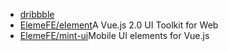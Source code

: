 - [dribbble](https://dribbble.com/)
- [ElemeFE/element](https://github.com/ElemeFE/element)A Vue.js 2.0 UI Toolkit for Web
- [ElemeFE/mint-ui](https://github.com/ElemeFE/mint-ui)Mobile UI elements for Vue.js
